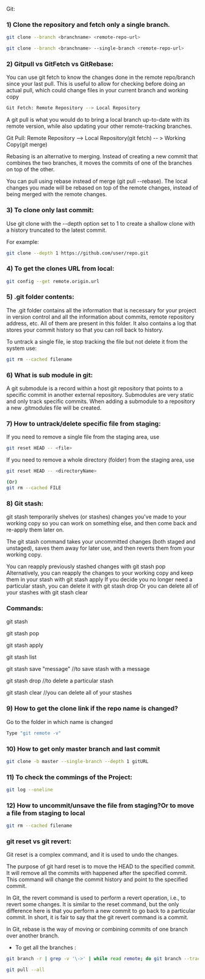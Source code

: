 Git:
### 1) Clone the repository and fetch only a single branch.

```sh
git clone --branch <branchname> <remote-repo-url>

git clone --branch <branchname> --single-branch <remote-repo-url>
```

### 2) Gitpull vs GitFetch vs GitRebase:
You can use git fetch to know the changes done in the remote repo/branch since your last pull. This is useful to allow for checking before doing an actual pull, which could change files in your current branch and working copy 

```sh
Git Fetch: Remote Repository --> Local Repository
```

A git pull is what you would do to bring a local branch up-to-date with its remote version, while also updating your other remote-tracking branches.

Git Pull: Remote Repository --> Local Repository(git fetch) -- > Working Copy(git merge) 

Rebasing is an alternative to merging. Instead of creating a new commit that combines the two branches, it moves the commits of one of the branches on top of the other.

You can pull using rebase instead of merge (git pull --rebase). The local changes you made will be rebased on top of the remote changes, instead of being merged with the remote changes.


### 3) To clone only last commit:

Use git clone with the --depth option set to 1 to create a shallow clone with a history truncated to the latest commit.

For example:
```sh
git clone --depth 1 https://github.com/user/repo.git
```

### 4) To get the clones URL from local:
```sh
git config --get remote.origin.url
```

### 5) .git folder contents: 
The .git folder contains all the information that is necessary for your project in version control and all the information about commits, remote repository address, etc. All of them are present in this folder. It also contains a log that stores your commit history so that you can roll back to history.

To untrack a single file, ie stop tracking the file but not delete it from the system use:
```sh
git rm --cached filename
```

### 6) What is sub module in git:
A git submodule is a record within a host git repository that points to a specific commit in another external repository. Submodules are very static and only track specific commits. When adding a submodule to a repository a new .gitmodules file will be created. 


### 7) How to untrack/delete specific file from staging: 
If you need to remove a single file from the staging area, use
```sh
git reset HEAD -- <file>
```
If you need to remove a whole directory (folder) from the staging area, use
```sh
git reset HEAD -- <directoryName>

(Or)
git rm --cached FILE
```

### 8) Git stash:
git stash temporarily shelves (or stashes) changes you've made to your working copy so you can work on something else, and then come back and re-apply them later on. 

The git stash command takes your uncommitted changes (both staged and unstaged), saves them away for later use, and then reverts them from your working copy. 

You can reapply previously stashed changes with git stash pop
Alternatively, you can reapply the changes to your working copy and keep them in your stash with git stash apply
If you decide you no longer need a particular stash, you can delete it with git stash drop Or you can delete all of your stashes with git stash clear

### Commands: 
git stash

git stash pop

git stash apply

git stash list

git stash save "message"  //to save stash with a message

git stash drop  //to delete a particular stash

git stash clear //you can delete all of your stashes

### 9) How to get the clone link if the repo name is changed?
Go to the folder in which name is changed
```sh
Type "git remote -v"
```

### 10) How to get only master branch and last commit
  ```sh
git clone -b master --single-branch --depth 1 gitURL
```
### 11) To check the commings of the Project:
  ```sh
git log --oneline
```
### 12) How to uncommit/unsave the file from staging?Or to move a file from staging to local
  ```sh
git rm --cached filename
```


### git reset vs git revert:

Git reset is a complex command, and it is used to undo the changes.

The purpose of git hard reset is to move the HEAD to the specified commit. It will remove all the commits with happened after the specified commit. This command will change the commit history and point to the specified commit.

In Git, the revert command is used to perform a revert operation, i.e., to revert some changes. It is similar to the reset command, but the only difference here is that you perform a new commit to go back to a particular commit. In short, it is fair to say that the git revert command is a commit.

In Git, rebase is the way of moving or combining commits of one branch over another branch. 


- To get all the branches :
```sh
git branch -r | grep -v '\->' | while read remote; do git branch --track "${remote#origin/}" "$remote"; done

git pull --all
```
